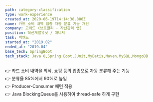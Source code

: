```yaml
---
path: category-classification
type: work-experience
created_at: 2020-06-19T14:14:38.880Z
name: 카드 소비 내역 업종 자동 분류 기능 개선
company: 고위드 (브로콜리 - 자산관리 앱)
position: 혁신개발유닛 / 매니저
task: 백엔드
started_at: "2019.02"
ended_at: "2019.04"
base_tech: SpringBoot
tech_stack: Java 8,Spring Boot,JUnit,MyBatis,Maven,MySQL,MongoDB
---
```

👉 카드 소비 내역을 외식, 쇼핑 등의 업종으로 자동 분류해 주는 기능<br/>
👉 분류율 85%에서 90%로 높임<br/>
👉 Producer-Consumer 패턴 적용<br/>
👉 Java BlockingQueue를 사용하여 thread-safe 하게 구현